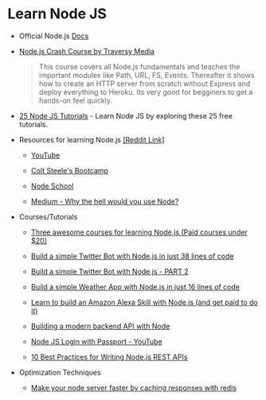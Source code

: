 # Learn Node JS

- Official Node.js [Docs](https://nodejs.org/en/docs/)

- [Node.js Crash Course by Traversy Media](https://www.youtube.com/watch?v=fBNz5xF-Kx4)
  
  > This course covers all Node.js fundamentals and teaches the important modules like Path, URL, FS, Events. Thereafter it shows how to create an HTTP server from scratch without Express and deploy everything to Heroku. Its very good for begginers to get a hands-on feel quickly.

- [25 Node JS Tutorials](https://codeburst.io/25-node-js-tutorials-1db3b1da0260) - Learn Node JS by exploring these 25 free tutorials.

- Resources for learning Node.js [[Reddit Link]](https://www.reddit.com/r/learnprogramming/comments/5xpidt/best_resource_to_learn_nodejs/)
  
  - [YouTube](https://www.youtube.com/watch?v=w-7RQ46RgxU&list=PL4cUxeGkcC9gcy9lrvMJ75z9maRw4byYp)
  
  - [Colt Steele's Bootcamp](http://bit.ly/2yEYsoB)
  
  - [Node School](https://nodeschool.io/#workshoppers)
  
  - [Medium - Why the hell would you use Node?](https://medium.com/the-node-js-collection/why-the-hell-would-you-use-node-js-4b053b94ab8e#.9s49rbove)

- Courses/Tutorials
  
  - [Three awesome courses for learning Node.js (Paid courses under $20)](https://codeburst.io/three-awesome-courses-for-learning-node-js-d7f761437101)
  
  - [Build a simple Twitter Bot with Node.js in just 38 lines of code](https://codeburst.io/build-a-simple-twitter-bot-with-node-js-in-just-38-lines-of-code-ed92db9eb078)
  
  - [Build a simple Twitter Bot with Node.js - PART 2](https://codeburst.io/build-a-simple-twitter-bot-with-node-js-part-2-do-more-2ef1e039715d)
  
  - [Build a simple Weather App with Node.js in just 16 lines of code](https://codeburst.io/build-a-simple-weather-app-with-node-js-in-just-16-lines-of-code-32261690901d)
  
  - [Learn to build an Amazon Alexa Skill with Node.js (and get paid to do it)](https://codeburst.io/learn-to-build-an-amazon-alexa-skill-with-node-js-and-get-paid-to-do-it-cf55ae534650)
  
  - [Building a modern backend API with Node](https://scotch.io/tutorials/building-and-securing-a-modern-backend-api?utm_source=mybridge&utm_medium=blog&utm_campaign=read_more)
  
  - [Node JS Login with Passport - YouTube](https://www.youtube.com/watch?v=Z1ktxiqyiLA)
  
  - [10 Best Practices for Writing Node.js REST APIs](https://blog.risingstack.com/10-best-practices-for-writing-node-js-rest-apis/?utm_source=mybridge&utm_medium=blog&utm_campaign=read_more)

- Optimization Techniques
  
  - [Make your node server faster by caching responses with redis](https://community.risingstack.com/redis-node-js-introduction-to-caching/)
